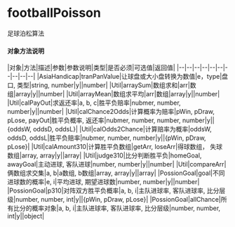 # footballPoisson
足球泊松算法

#### 对象方法说明

|对象|方法|描述|参数|参数说明|类型|是否必须|可选值|返回值|
|--|--|--|--|--|--|--|--|--|--|
|AsiaHandicap|tranPanValue|让球盘或大小盘转换为数值|e，type|盘口, 类型|string, number|y||number|
|Util|arraySum|数组求和|arr|数组|array|y||number|
|Util|arrayMean|数组求平均|arr|数组|array|y||number|
|Util|calPayOut|求返还率|a, b, c|胜平负赔率|nubmer, number, number|y||number|
|Util|calChance2Odds|计算概率为赔率|pWin, pDraw, pLose, payOut|胜平负概率, 返还率|nubmer, number, number, number|y||{oddsW, oddsD, oddsL}|
|Util|calOdds2Chance|计算赔率为概率|oddsW, oddsD, oddsL|胜平负赔率|nubmer, number, number|y||{pWin, pDraw, pLose}|
|Util|calAmount310|计算胜平负数组|getArr, loseArr|得球数组， 失球数组|array, array|y||array|
|Util|judge310|比分判断胜平负|homeGoal, awayGoal|主动进球, 客队进球|number, number|y||number|
|Util|compareArr|俩数组求交集|a, b|a数组, b数组|array, array|y||array|
|PossionGoal|goal|不同进球数的概率|e, i|平均进球, 期望进球数|number, number|y||number|
|PossionGoal|p310|对阵双方胜平负概率|a, b, i|主队进球率, 客队进球率, 比分层级|number, number, int|y||{pWin, pDraw, pLose}|
|PossionGoal|allChance|所有比分的概率对象|a, b, i|主队进球率, 客队进球率, 比分层级|number, number, int|y||object|


